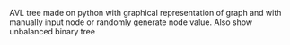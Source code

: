 AVL tree made on python with graphical representation of graph and with manually input node or randomly generate node value. Also show unbalanced binary tree
